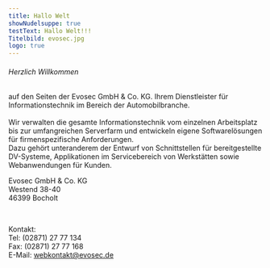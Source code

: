 ```yaml
---
title: Hallo Welt
showNudelsuppe: true
testText: Hallo Welt!!!
Titelbild: evosec.jpg
logo: true
---
```

<div class="row">
<div class="col-md-9">
<h6>Herzlich Willkommen</h6>
auf den Seiten der Evosec GmbH & Co. KG. Ihrem Dienstleister für Informationstechnik im Bereich der Automobilbranche.<br> 
<br>
Wir verwalten die gesamte Informationstechnik vom einzelnen Arbeitsplatz bis zur umfangreichen Serverfarm und entwickeln eigene Softwarelösungen für firmenspezifische Anforderungen.<br> 
Dazu gehört unteranderem der Entwurf von Schnittstellen für bereitgestellte DV-Systeme, Applikationen im Servicebereich von Werkstätten sowie Webanwendungen für Kunden.<br>
</div>
<div class="col-md-3">

Evosec GmbH & Co. KG<br>
Westend 38-40<br>
46399 Bocholt<br>

<br>

Kontakt:<br>
Tel: (02871) 27 77 134<br>
Fax: (02871) 27 77 168<br>
E-Mail: webkontakt@evosec.de<br>

</div>
</div>

